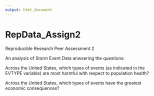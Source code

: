 ```yaml
---
output: html_document
---
```

RepData_Assign2
===============

Reproducible Research Peer Assessment 2

An analysis of Storm Event Data anwsering the questions:

Across the United States, which types of events (as indicated in the EVTYPE variable) are most harmful with respect to population health?

Across the United States, which types of events have the greatest economic consequences?